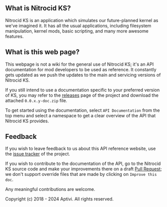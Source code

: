 ## What is Nitrocid KS?

Nitrocid KS is an application which simulates our future-planned kernel as we've imagined it. It has all the usual applications, including filesystem manipulation, kernel mods, basic scripting, and many more awesome features.

## What is this web page?
 
This webpage is not a wiki for the general use of Nitrocid KS; it's an API documentation for mod developers to be used as reference. It constantly gets updated as we push the updates to the main and servicing versions of Nitrocid KS.

If you still intend to use a documentation specific to your preferred version of KS, you may refer to the [releases](https://github.com/Aptivi/NitrocidKS/releases) page of the project and download the attached `0.0.x.y-doc.zip` file.

To get started using the documentation, select `API Documentation` from the top menu and select a namespace to get a clear overview of the API that Nitrocid KS provides.

## Feedback

If you wish to leave feedback to us about this API reference website, use the [issue tracker](https://github.com/Aptivi/NitrocidKS/issues) of the project.

If you wish to contribute to the documentation of the API, go to the Nitrocid KS source code and make your improvements there on a draft [Pull Request](https://github.com/Aptivi/NitrocidKS/pulls); we don't support override files that are made by clicking on `Improve this doc`.

Any meaningful contributions are welcome.

Copyright (c) 2018 - 2024 Aptivi. All rights reserved.
